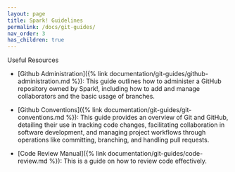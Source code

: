 ```yaml
---
layout: page
title: Spark! Guidelines
permalink: /docs/git-guides/
nav_order: 3
has_children: true
---
```


Useful Resources

- [Github Administration]({% link documentation/git-guides/github-administration.md %}): This guide outlines how to administer a GitHub repository owned by Spark!, including how to add and manage collaborators and the basic usage of branches.

- [Github Conventions]({% link documentation/git-guides/git-conventions.md %}): This guide provides an overview of Git and GitHub, detailing their use in tracking code changes, facilitating collaboration in software development, and managing project workflows through operations like committing, branching, and handling pull requests.

- [Code Review Manual]({% link documentation/git-guides/code-review.md %}): This is a guide on how to review code effectively.
